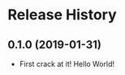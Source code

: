 Release History
===============

0.1.0 (2019-01-31)
------------------
-   First crack at it! Hello World!
